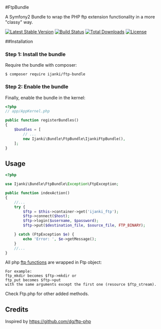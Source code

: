 #FtpBundle

A Symfony2 Bundle to wrap the PHP ftp extension functionality in a more "classy" way.

[![Latest Stable Version](https://poser.pugx.org/ijanki/ftp-bundle/v/stable)](https://packagist.org/packages/ijanki/ftp-bundle) [![Build Status](https://secure.travis-ci.org/iJanki/FtpBundle.png?branch=master)](http://travis-ci.org/iJanki/FtpBundle) [![Total Downloads](https://poser.pugx.org/ijanki/ftp-bundle/downloads)](https://packagist.org/packages/ijanki/ftp-bundle) [![License](https://poser.pugx.org/ijanki/ftp-bundle/license)](https://packagist.org/packages/ijanki/ftp-bundle)

##Installation

### Step 1: Install the bundle

Require the bundle with composer:

    $ composer require ijanki/ftp-bundle

### Step 2: Enable the bundle

Finally, enable the bundle in the kernel:

``` php
<?php
// app/AppKernel.php

public function registerBundles()
{
    $bundles = [
        // ...
        new Ijanki\Bundle\FtpBundle\IjankiFtpBundle(),
    ];
}
```

## Usage

``` php
<?php

use Ijanki\Bundle\FtpBundle\Exception\FtpException;

public function indexAction()
{
    //...
    try {
        $ftp = $this->container->get('ijanki_ftp');
    	$ftp->connect($host);
    	$ftp->login($username, $password);
    	$ftp->put($destination_file, $source_file, FTP_BINARY);

    } catch (FtpException $e) {
    	echo 'Error: ', $e->getMessage();
    }
    //...
}
```

All php [ftp functions](http://php.net/manual/en/ref.ftp.php) are wrapped in Ftp object:

```
For example:
ftp_mkdir becomes $ftp->mkdir or
ftp_put becomes $ftp->put
with the same arguments except the first one (resource $ftp_stream).
```

Check Ftp.php for other added methods.

## Credits

Inspired by https://github.com/dg/ftp-php
